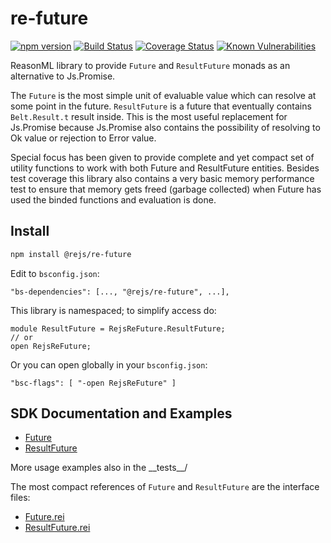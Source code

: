 # re-future
[![npm version][npm-image]][npm-uri]
[![Build Status][travis-image]][travis-uri]
[![Coverage Status][coveralls-image]][coveralls-uri]
[![Known Vulnerabilities][snyk-image]][snyk-uri]

ReasonML library to provide `Future` and `ResultFuture` monads as an alternative to Js.Promise.

The `Future` is the most simple unit of evaluable value which can resolve at some point in the future. `ResultFuture` is a future that eventually contains `Belt.Result.t` result inside. This is the most useful replacement for Js.Promise because Js.Promise also contains the possibility of resolving to Ok value or rejection to Error value.

Special focus has been given to provide complete and yet compact set of utility functions to work with both Future and ResultFuture entities. Besides test coverage this library also contains a very basic memory performance test to ensure that memory gets freed (garbage collected) when Future has used the binded functions and evaluation is done.

## Install
```sh
npm install @rejs/re-future
```

Edit to `bsconfig.json`:

```
"bs-dependencies": [..., "@rejs/re-future", ...],
```

This library is namespaced; to simplify access do:

```reason
module ResultFuture = RejsReFuture.ResultFuture;
// or
open RejsReFuture;
```
Or you can open globally in your `bsconfig.json`:
```
"bsc-flags": [ "-open RejsReFuture" ]
```

## SDK Documentation and Examples

* [Future](./doc/Future.md)
* [ResultFuture](./doc/ResultFuture.md)

More usage examples also in the \_\_tests\_\_/

The most compact references of `Future` and `ResultFuture` are the interface files:
* [Future.rei](./src/Future.rei)
* [ResultFuture.rei](./src/ResultFuture.rei)

[npm-image]: https://img.shields.io/npm/v/@rejs/re-future.svg
[npm-uri]: https://www.npmjs.com/package/@rejs/re-future
[travis-image]: https://travis-ci.org/seprich/re-future.svg?branch=master
[travis-uri]: https://travis-ci.org/seprich/re-future
[coveralls-image]: https://coveralls.io/repos/github/seprich/re-future/badge.svg?branch=master
[coveralls-uri]: https://coveralls.io/github/seprich/re-future?branch=master
[snyk-image]: https://snyk.io/test/github/seprich/re-future/badge.svg
[snyk-uri]: https://snyk.io/test/github/seprich/re-future
